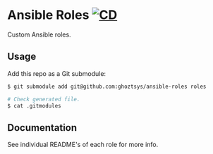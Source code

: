 # Ansible Roles [![CD](https://github.com/ghoztsys/ansible-roles/workflows/CD/badge.svg)](https://github.com/ghoztsys/ansible-roles/actions/workflows/cd.yml)

Custom Ansible roles.

## Usage

Add this repo as a Git submodule:

```sh
$ git submodule add git@github.com:ghoztsys/ansible-roles roles

# Check generated file.
$ cat .gitmodules
```

## Documentation

See individual README's of each role for more info.
